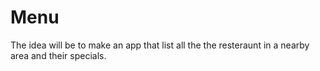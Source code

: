 # Menu
The idea will be to make an app that list all the the resteraunt in a nearby area and their specials.
